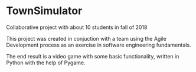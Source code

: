 # TownSimulator
 Collaborative project with about 10 students in fall of 2018

 This project was created in conjuction with a team using the Agile Development process as an exercise in software engineering fundamentals. 

 The end result is a video game with some basic functionality, written in Python with the help of Pygame. 

